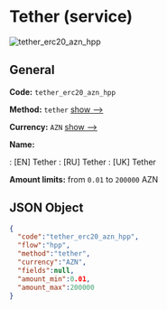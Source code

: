 
# Tether (service) 
![tether_erc20_azn_hpp](https://static.openfintech.io/payment_methods/tether_erc20_azn_hpp/logo.svg?w=400&c=v0.59.26#w200)  

## General 
 
**Code:** `tether_erc20_azn_hpp` 
 
**Method:** `tether` 
 [show -->](/payment-methods/tether/) 
 
**Currency:** `AZN` [show -->](/currencies/AZN/) 
 
**Name:** 
 
:	[EN] Tether 
:	[RU] Tether 
:	[UK] Tether 
 
**Amount limits:** from `0.01` to `200000` AZN 

## JSON Object 

```json
{
  "code":"tether_erc20_azn_hpp",
  "flow":"hpp",
  "method":"tether",
  "currency":"AZN",
  "fields":null,
  "amount_min":0.01,
  "amount_max":200000
}
```  
